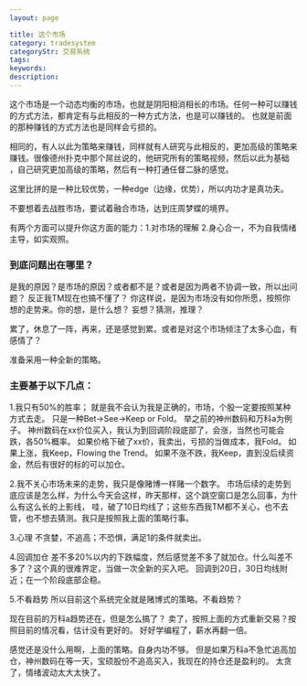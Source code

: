 ```yaml
---
layout: page

title: 这个市场
category: tradesystem
categoryStr: 交易系统
tags: 
keywords: 
description: 
---
```


这个市场是一个动态均衡的市场，也就是阴阳相消相长的市场。任何一种可以赚钱的方式方法，都肯定有与此相反的一种方式方法，也是可以赚钱的。
也就是前面的那种赚钱的方式方法也是同样会亏损的。

相同的，有人以此为策略来赚钱，同样就有人研究与此相反的，更加高级的策略来赚钱。很像德州扑克中那个屌丝说的，他研究所有的策略视频，然后以此为基础
，自己研究更加高级的策略，然后有一种打通任督二脉的感觉。

这里比拼的是一种比较优势，一种edge（边缘，优势），所以内功才是真功夫。

不要想着去战胜市场，要试着融合市场，达到庄周梦蝶的境界。

有两个方面可以提升你这方面的能力：1.对市场的理解 2.身心合一，不为自我情绪主导，如实观照。


### 到底问题出在哪里？

是我的原因？是市场的原因？或者都不是？或者是因为两者不协调一致，所以出问题？
反正我TM现在也搞不懂了？
你这样说，是因为市场没有如你所愿，按照你想的走势来。你的想，是什么想？
妄想？猜测，推理？

累了，休息了一阵，再来，还是感觉到累。或者是对这个市场倾注了太多心血，有感情了？

准备采用一种全新的策略。

### 主要基于以下几点：
1.我只有50%的胜率；
就是我不会认为我是正确的，市场，个股一定要按照某种方式去走。
只是一种Bet->See->Keep or Fold。
举之前的神州数码和万科a为例子。
神州数码在xx价位买入，我认为到回调阶段底部了，会涨，当然也可能会跌，各50%概率。
如果价格下破了xx价，我卖出，亏损的当做成本，我Fold。
如果上涨，我Keep，Flowing the Trend。
如果不涨不跌，我Keep，直到没后续资金，然后有很好的标的可以加仓。

2.我不关心市场未来的走势，我只是像赌博一样赌一个数字。
市场后续的走势到底应该是怎么样，为什么今天会这样，昨天那样，这个跳空窗口是怎么回事，为什么有这么长的上影线，
哇，破了10日均线了；这些东西我TM都不关心，也不去管，也不想去猜测。我只是按照我上面的策略行事。

3.心理
不贪婪，不追高；不恐惧，满足1的条件就卖出。

4.回调加仓
差不多20%以内的下跌幅度，然后感觉差不多了就加仓。什么叫差不多了？这个真的很难界定，当做一次全新的买入吧。
回调到20日，30日均线附近；在一个阶段底部企稳。

5.不看趋势
所以目前这个系统完全就是赌博式的策略。不看趋势？

现在目前的万科a趋势还在，但是怎么搞了？
卖了，按照上面的方式重新交易？按照目前的情况看，估计没有更好的。
好好学编程了，薪水再翻一倍。

感觉还是没什么用啊，上面的策略。自身内功不够。
但是如果万科a不急忙追高加仓，神州数码在等一天，宝硕股份不追高买入，我现在的持仓还是盈利的。
太贪了，情绪波动太大太快了。








